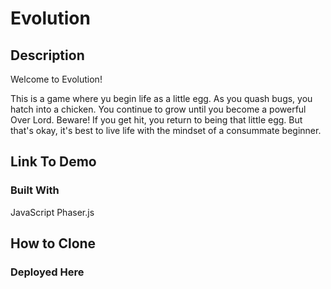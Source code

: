 # Evolution


## Description

Welcome to Evolution!

This is a game where yu begin life as a little egg. As you quash bugs, you hatch into a chicken. You continue to grow until you become a powerful Over Lord. Beware! If you get hit, you return to being that little egg. But that's okay, it's best to live life with the mindset of a consummate beginner.

## Link To Demo


### Built With

JavaScript
Phaser.js

## How to Clone

### Deployed Here
